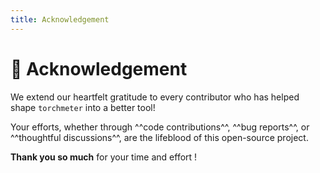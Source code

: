 ```yaml
---
title: Acknowledgement
---
```


# 🤝 Acknowledgement 

We extend our heartfelt gratitude to every contributor who has helped shape `torchmeter` into a better tool!

Your efforts, whether through ^^code contributions^^, ^^bug reports^^, or ^^thoughtful discussions^^, are the lifeblood of this open-source project.

**Thank you so much** for your time and effort !